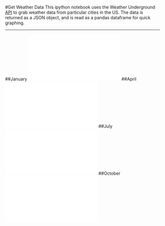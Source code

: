 #Get Weather Data
This ipython notebook uses the Weather Underground [API](http://www.wunderground.com/weather/api/d/docs) to grab weather data from particular cities in the US. The data is returned as a JSON object, and is read as a pandas dataframe for quick graphing.

__________
##January
![alt text](month_temp_graphs/January_Weather.pdf "Logo Title Text 1")
##April
![alt text](month_temp_graphs/April_Weather.pdf "Logo Title Text 1")
##July
![alt text](month_temp_graphs/July_Weather.pdf "Logo Title Text 1")
##October
![alt text](month_temp_graphs/October_Weather.pdf "Logo Title Text 1")

